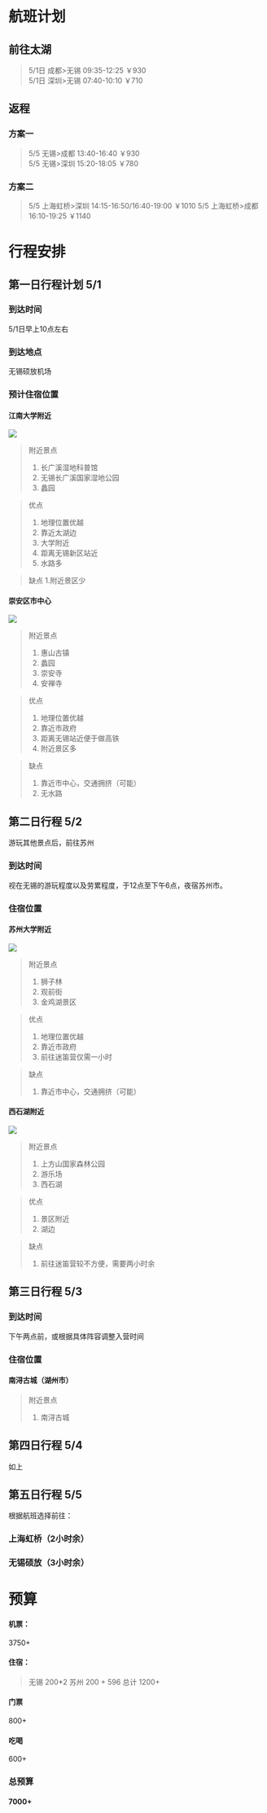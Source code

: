 
# 航班计划

## 前往太湖
> 5/1日 成都>无锡 09:35-12:25 ￥930  
> 5/1日 深圳>无锡 07:40-10:10 ￥710 

## 返程

### 方案一
> 5/5 无锡>成都 13:40-16:40 ￥930  
> 5/5 无锡>深圳 15:20-18:05 ￥780

### 方案二
> 5/5 上海虹桥>深圳 14:15-16:50/16:40-19:00 ￥1010
> 5/5 上海虹桥>成都 16:10-19:25 ￥1140 

# 行程安排
## 第一日行程计划 5/1

### 到达时间
5/1日早上10点左右
### 到达地点
无锡硕放机场
### 预计住宿位置
#### 江南大学附近
![](http://e.hiphotos.baidu.com/image/%70%69%63/item/ae51f3deb48f8c543090113c34292df5e0fe7f66.jpg)
> 附近景点
> 1. 长广溪湿地科普馆
> 1. 无锡长广溪国家湿地公园
> 1. 蠡园 

> 优点  
> 1. 地理位置优越
> 1. 靠近太湖边
> 1. 大学附近
> 1. 距离无锡新区站近  
> 1. 水路多

> 缺点
> 1.附近景区少


#### 崇安区市中心
![](http://d.hiphotos.baidu.com/image/%70%69%63/item/562c11dfa9ec8a13589d83f3f903918fa0ecc01a.jpg)
> 附近景点
> 1. 惠山古镇
> 1. 蠡园
> 1. 崇安寺
> 1. 安禅寺

> 优点  
> 1. 地理位置优越
> 1. 靠近市政府
> 1. 距离无锡站近便于做高铁
> 1. 附近景区多

> 缺点
> 1. 靠近市中心，交通拥挤（可能）
> 1. 无水路

## 第二日行程  5/2
游玩其他景点后，前往苏州

### 到达时间

视在无锡的游玩程度以及劳累程度，于12点至下午6点，夜宿苏州市。

### 住宿位置

#### 苏州大学附近
![](http://c.hiphotos.baidu.com/image/%70%69%63/item/728da9773912b31baada193a8818367adab4e16b.jpg)
> 附近景点
> 1. 狮子林
> 1. 观前街
> 1. 金鸡湖景区

> 优点  
> 1. 地理位置优越
> 1. 靠近市政府
> 1. 前往迷笛营仅需一小时

> 缺点
> 1. 靠近市中心，交通拥挤（可能）

#### 西石湖附近
![](http://g.hiphotos.baidu.com/image/%70%69%63/item/b151f8198618367ac413abce20738bd4b31ce50f.jpg)
> 附近景点
> 1. 上方山国家森林公园
> 1. 游乐场
> 1. 西石湖

> 优点  
> 1. 景区附近
> 1. 湖边

> 缺点
> 1. 前往迷笛营较不方便，需要两小时余

## 第三日行程  5/3

### 到达时间
下午两点前，或根据具体阵容调整入营时间

### 住宿位置

#### 南浔古城（湖州市）

> 附近景点  
> 1. 南浔古城

## 第四日行程 5/4

如上

## 第五日行程 5/5

根据航班选择前往：

### 上海虹桥（2小时余）
### 无锡硕放（3小时余）


# 预算

#### 机票：
3750+
#### 住宿：
> 无锡 200*2
> 苏州 200 + 596
总计 1200+
#### 门票 
800+
#### 吃喝
600+

### 总预算
#### 7000+

